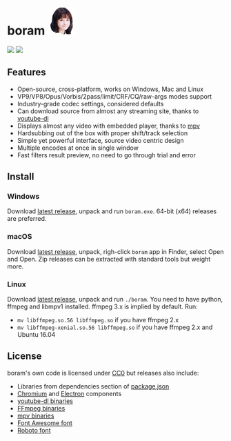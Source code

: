 # boram ![](src/index/icon-big.png)

![](https://raw.githubusercontent.com/Kagami/boram/assets/boram-source.png)
![](https://raw.githubusercontent.com/Kagami/boram/assets/boram-encode.png)

## Features

* Open-source, cross-platform, works on Windows, Mac and Linux
* VP9/VP8/Opus/Vorbis/2pass/limit/CRF/CQ/raw-args modes support
* Industry-grade codec settings, considered defaults
* Can download source from almost any streaming site, thanks to [youtube-dl](https://rg3.github.io/youtube-dl/)
* Displays almost any video with embedded player, thanks to [mpv](https://mpv.io/)
* Hardsubbing out of the box with proper shift/track selection
* Simple yet powerful interface, source video centric design
* Multiple encodes at once in single window
* Fast filters result preview, no need to go through trial and error

## Install

### Windows

Download [latest release](https://github.com/Kagami/boram/releases), unpack and run `boram.exe`. 64-bit (x64) releases are preferred.

### macOS

Download [latest release](https://github.com/Kagami/boram/releases), unpack, righ-click `boram` app in Finder, select Open and Open. Zip releases can be extracted with standard tools but weight more.

### Linux

Download [latest release](https://github.com/Kagami/boram/releases), unpack and run `./boram`. You need to have python, ffmpeg and libmpv1 installed. ffmpeg 3.x is implied by default. Run:

* `mv libffmpeg.so.56 libffmpeg.so` if you have ffmpeg 2.x
* `mv libffmpeg-xenial.so.56 libffmpeg.so` if you have ffmpeg 2.x and Ubuntu 16.04

## License

boram's own code is licensed under [CC0](licenses/LICENSE.BORAM) but releases also include:

* Libraries from dependencies section of [package.json](package.json)
* [Chromium](licenses/LICENSE.CHROMIUM) and [Electron](licenses/LICENSE.ELECTRON) components
* [youtube-dl binaries](licenses/LICENSE.PYTHON)
* [FFmpeg binaries](licenses/LICENSE.FFMPEG)
* [mpv binaries](licenses/LICENSE.MPV)
* [Font Awesome font](licenses/LICENSE.FONTAWESOME)
* [Roboto font](licenses/LICENSE.ROBOTO)
